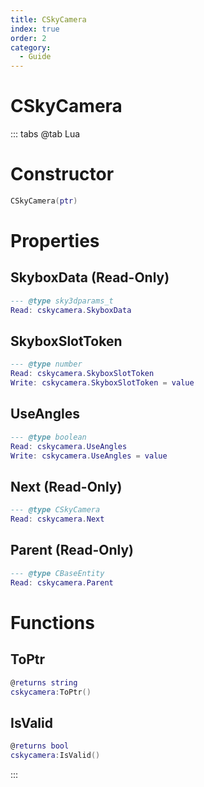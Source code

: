 ```yaml
---
title: CSkyCamera
index: true
order: 2
category:
  - Guide
---
```


# CSkyCamera

::: tabs
@tab Lua
# Constructor
```lua
CSkyCamera(ptr)
```
# Properties
## SkyboxData (Read-Only)
```lua
--- @type sky3dparams_t
Read: cskycamera.SkyboxData
```
## SkyboxSlotToken 
```lua
--- @type number
Read: cskycamera.SkyboxSlotToken
Write: cskycamera.SkyboxSlotToken = value
```
## UseAngles 
```lua
--- @type boolean
Read: cskycamera.UseAngles
Write: cskycamera.UseAngles = value
```
## Next (Read-Only)
```lua
--- @type CSkyCamera
Read: cskycamera.Next
```
## Parent (Read-Only)
```lua
--- @type CBaseEntity
Read: cskycamera.Parent
```
# Functions
## ToPtr
```lua
@returns string
cskycamera:ToPtr()
```
## IsValid
```lua
@returns bool
cskycamera:IsValid()
```

:::
